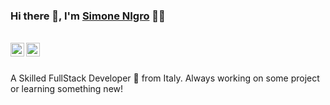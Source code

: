 ### Hi there 👋, I'm [Simone NIgro](https://github.com/nigrosimone/) 👨‍💻

<br/>

<a href="https://www.linkedin.com/in/simonenigro/">
  <img align="left" alt="Simone's Linkedin" width="22px" src="https://cdn.jsdelivr.net/npm/simple-icons@v3/icons/linkedin.svg" />
</a>

<a href="https://stackoverflow.com/users/3043248/simone-nigro?tab=profile">
  <img align="left" alt="Simone's Stackoverflow" width="22px" src="https://cdn.jsdelivr.net/npm/simple-icons@v3/icons/stackoverflow.svg" />
</a>

<br />

<br/>

<p>
A Skilled FullStack Developer 🚀 from Italy. Always working on some project or learning something new!
</p>
